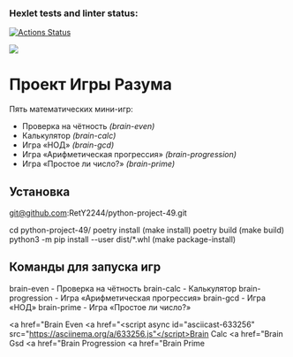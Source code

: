 ### Hexlet tests and linter status:
[![Actions Status](https://github.com/RetY2244/python-project-49/actions/workflows/hexlet-check.yml/badge.svg)](https://github.com/RetY2244/python-project-49/actions)

<a href="https://codeclimate.com/github/RetY2244/python-project-49/maintainability"><img src="https://api.codeclimate.com/v1/badges/60bb25d88783fc5688a8/maintainability" /></a>
<h1>Проект Игры Разума</h1>

Пять математических мини-игр:

 - Проверка на чётность *(brain-even)*
 - Калькулятор *(brain-calc)*
 - Игра «НОД» *(brain-gcd)*
 - Игра «Арифметическая прогрессия» *(brain-progression)*
 - Игра «Простое ли число?» *(brain-prime)*

## Установка
git@github.com:RetY2244/python-project-49.git

<p>cd python-project-49/
poetry install (make install)
poetry build (make build)
python3 -m pip install --user dist/*.whl (make package-install)</p>

## Команды для запуска игр
<p>brain-even - Проверка на чётность
brain-calc - Калькулятор
brain-progression - Игра «Арифметическая прогрессия»
brain-gcd - Игра «НОД»
brain-prime - Игра «Простое ли число?»</p>

<a href="<script async id="asciicast-633217" src="https://asciinema.org/a/633217.js"></script>Brain Even</a>
<a href="<script async id="asciicast-633256" src="https://asciinema.org/a/633256.js"</script>Brain Calc</a>
<a href="<script async id="asciicast-633264" src="https://asciinema.org/a/633264.js"></script>Brain Gsd</a>
<a href="<script async id="asciicast-633943" src="https://asciinema.org/a/633943.js"></script>Brain Progression</a>
<a href="<script async id="asciicast-634325" src="https://asciinema.org/a/634325.js"></script>Brain Prime</a>